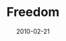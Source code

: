 ---
layout: message
category: message
series: "Free"
title: "Freedom"
date: 2010-02-21
audio-description: "Brian Tome discusses how freedom is real and is possible for all of us."
audio: "http://s3.amazonaws.com/crossroadsaudiomessages/FREE1.mp3"
audio-title: "Freedom"
audio-duration: "31&#58;11"
video-description: "Brian Tome discusses how freedom is real and is available to each of us."
video-title: "Freedom"
video: "https://s3.amazonaws.com/crossroadsvideomessages/FREE1.mp4"
video-poster: "https://www.crossroads.net/uploadedfiles/FREE1-still.jpg"
program-description: ""
program: "http://www.crossroads.net/players/media/hq/02_20-21_10Program.pdf"
program-title: "Freedom (Program)"
---